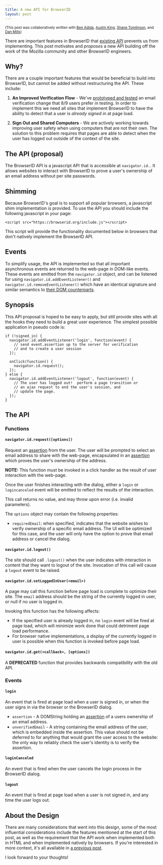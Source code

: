 ```yaml
---
title: A new API for BrowserID
layout: post
---
```


<small>(This post was collaboratively written with
[Ben Adida], [Austin King], [Shane Tomlinson], and [Dan Mills])</small>

 [Austin King]:http://ozten.com/
 [Shane Tomlinson]:http://shanetomlinson.com
 [Ben Adida]:http://benlog.com
 [Dan Mills]:https://twitter.com/#!/thunder

There are important features in BrowserID that [existing API][]
prevents us from implementing.  This post motivates and *proposes* a
new API building off the work of the Mozilla community and other
BrowserID engineers.

  [existing API]: https://gist.github.com/1336528


## Why?

There are a couple important features that would be beneficial
to build into BrowserID, but cannot be added without restructuring the
API.  These include:

  1. **An Improved Verification Flow** - We've [prototyped and tested][]
     an email verification change that 8/9 users prefer in
     testing.  In order to implement this we need all sites that
     implement BrowserID to have the ability to detect that a user is
     *already signed in* at page load.

  2. **Sign Out and Shared Computers** - We are actively working
     towards improving user safety when using computers that are not
     their own.  The solution to this problem requires that
     pages are able to detect when the user has logged out outside of the
     context of the site.

  [prototyped and tested]: http://www.shanetomlinson.com/2012/browserid-complete-user-registration-flow-experiments/


## The API (proposal)

The BrowserID API is a javascript API that is accessible at `navigator.id.`.
It allows websites to interact with BrowserID to prove a user's ownership
of an email address without per site passwords.

## Shimming

Because BrowserID's goal is to support all popular browsers, a
javascript shim implementation is provided.  To use the API you should
include the following javascript in your page:

    <script src="https://browserid.org/include.js"></script>

This script will provide the functionality documented below in browsers
that don't natively implement the BrowserID API.

## Events

To simplify usage, the API is implemented so that all important
asynchronous events are returned to the web-page in DOM-like events.
These events are emitted from the `navigator.id` object, and can be
listened for using `navigator.id.addEventListener()` and
`navigator.id.removeEventListener()` which have an identical signature
and similar semantics to [their DOM counterparts][].

  [their DOM counterparts]: https://developer.mozilla.org/en/DOM/element.addEventListener

## Synopsis

This API proposal is hoped to be easy to apply, but still provide sites with
all the hooks they need to build a great user experience.  The simplest
possible application in pseudo code is:

    if (!signed_in) {
      navigator.id.addEventListener('login', function(event) {
        // send event.assertion up to the server for verification
        // and to create a user session
      });

      onClick(function() {
        navigator.id.request();
      });
    } else {
      navigator.id.addEventListener('logout', function(event) {
        // The user has logged out!  perform a page transition or
        // an ajax request to end the user's session, and
        // update the page.
      });
    }

## The API

### Functions

#### `navigator.id.request([options])`

Request an [assertion][] from the user.  The user will be prompted to select
an email address to share with the web-page, encapsulated in an
[assertion][] which proves the user's ownership of the address.

  [assertion]: https://wiki.mozilla.org/Identity/BrowserID#Identity_Assertion

**NOTE:** This function must be invoked in a
click handler as the result of user interaction with the web-page.

Once the user finishes interacting with the dialog, either a `login` or
`logincanceled` event will be emitted to reflect the results of the
interaction.

This call returns no value, and may throw upon error (i.e. invalid parameters).

The `options` object may contain the following properties:

  * `requiredEmail`: when specified, indicates that the website wishes to
     verify ownership of a specific email address.  The UI will be
     optimized for this case, and the user will only have the option to
     prove that email address or cancel the dialog.

#### `navigator.id.logout()`

The site should call `.logout()` when the user indicates with interaction
in content that they want to logout of the site.  Invocation of this call
will cause a `logout` event to be raised.

#### `navigator.id.setLoggedInUser(<email>)`

A page may call this function before page load is complete to optimize
their site.  The `email` address should be the string of the currently logged
in user, or null if no user is logged in.

Invoking this function has the following affects:

  * If the specified user is already logged in, no `login` event will be fired
    at page load, which will minimize work done that could detriment page load
    performance.
  * For browser native implementations, a display of the currently logged in
    user is possible when this function is invoked before page load.

#### `navigator.id.get(<callback>, [options])`

A **DEPRECATED** function that provides backwards compatibility with the old API.

### Events

#### `login`

An event that is fired at page load when a user is signed in, or when the
user signs in via the browser or the BrowserID dialog.

  * `assertion` - A DOMString holding an [assertion][] of a users ownership
    of an email address.
  * `unverifiedEmail` - A string containing the email address of the
    user, which is embedded inside the assertion.  This value should
    not be deferred to for anything that would grant the user access
    to the website: the only way to reliably check the user's identity
    is to verify the assertion.

#### `loginCanceled`

An event that is fired when the user cancels the login process in the
BrowserID dialog.

#### `logout`

An event that is fired at page load when a user is not signed in,
and any time the user logs out.

## About the Design

There are many considerations that went into this design, some of the most
influential considerations include the features mentioned at the start of
this post, as well as the requirement that the API work when implemented
both in HTML and when implemented natively by browsers.  If you're interested
in more context, it's all available in [a previous post][].

  [a previous post]: http://lloyd.io/doing-more-with-browserid

I look forward to your thoughts!
